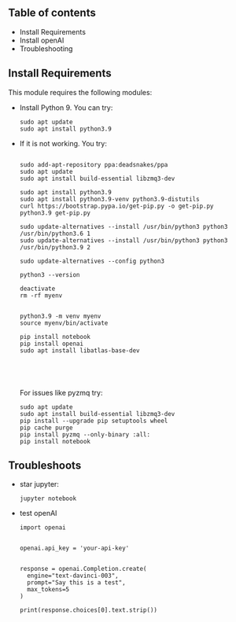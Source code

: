 ## Table of contents

- Install Requirements
- Install openAI
- Troubleshooting

## Install Requirements

This module requires the following modules:
- Install Python 9.
  You can try:
  ```
  sudo apt update
  sudo apt install python3.9

  ```
- If it is not working. You try:
  ```
  
  sudo add-apt-repository ppa:deadsnakes/ppa
  sudo apt update
  sudo apt install build-essential libzmq3-dev

  sudo apt install python3.9
  sudo apt install python3.9-venv python3.9-distutils
  curl https://bootstrap.pypa.io/get-pip.py -o get-pip.py
  python3.9 get-pip.py

  sudo update-alternatives --install /usr/bin/python3 python3 /usr/bin/python3.6 1
  sudo update-alternatives --install /usr/bin/python3 python3 /usr/bin/python3.9 2

  sudo update-alternatives --config python3

  python3 --version

  deactivate
  rm -rf myenv


  python3.9 -m venv myenv
  source myenv/bin/activate

  pip install notebook
  pip install openai
  sudo apt install libatlas-base-dev




  
  ```
  For issues like pyzmq try:
  ```
  sudo apt update
  sudo apt install build-essential libzmq3-dev
  pip install --upgrade pip setuptools wheel
  pip cache purge
  pip install pyzmq --only-binary :all:
  pip install notebook

  ```
## Troubleshoots

- star jupyter:
  ```
  jupyter notebook

  ```
- test openAI
  ```
  import openai
  
  
  openai.api_key = 'your-api-key'
  
  
  response = openai.Completion.create(
    engine="text-davinci-003",
    prompt="Say this is a test",
    max_tokens=5
  )
  
  print(response.choices[0].text.strip())
  ```
